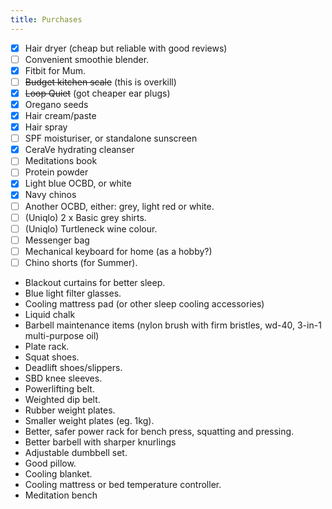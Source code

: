 ```yaml
---
title: Purchases
---
```


- [x] Hair dryer (cheap but reliable with good reviews)
- [ ] Convenient smoothie blender.
- [x] Fitbit for Mum.
- [ ] ~~Budget kitchen scale~~ (this is overkill)
- [x] ~~Loop Quiet~~ (got cheaper ear plugs)
- [x] Oregano seeds
- [x] Hair cream/paste
- [x] Hair spray
- [ ] SPF moisturiser, or standalone sunscreen
- [x] CeraVe hydrating cleanser
- [ ] Meditations book
- [ ] Protein powder
- [x] Light blue OCBD, or white
- [x] Navy chinos
- [ ] Another OCBD, either: grey, light red or white.
- [ ] (Uniqlo) 2 x Basic grey shirts.
- [ ] (Uniqlo) Turtleneck wine colour.
- [ ] Messenger bag
- [ ] Mechanical keyboard for home (as a hobby?)
- [ ] Chino shorts (for Summer).
- Blackout curtains for better sleep.
- Blue light filter glasses.
- Cooling mattress pad (or other sleep cooling accessories)
- Liquid chalk
- Barbell maintenance items (nylon brush with firm bristles, wd-40, 3-in-1 multi-purpose oil)
- Plate rack.
- Squat shoes.
- Deadlift shoes/slippers.
- SBD knee sleeves.
- Powerlifting belt.
- Weighted dip belt.
- Rubber weight plates.
- Smaller weight plates (eg. 1kg).
- Better, safer power rack for bench press, squatting and pressing.
- Better barbell with sharper knurlings
- Adjustable dumbbell set.
- Good pillow.
- Cooling blanket.
- Cooling mattress or bed temperature controller.
- Meditation bench
